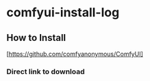 # comfyui-install-log

## How to Install
[https://github.com/comfyanonymous/ComfyUI]
### Direct link to download
